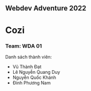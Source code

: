 ## Webdev Adventure 2022
# Cozi
### Team: WDA 01

Danh sách thành viên:
- Vũ Thành Đạt
- Lê Nguyễn Quang Duy
- Nguyễn Quốc Khánh
- Đinh Phương Nam
